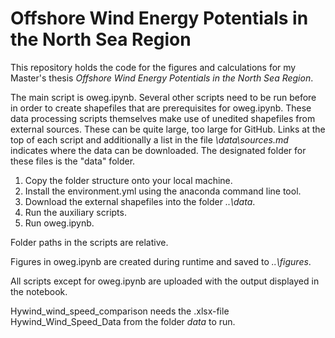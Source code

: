 # Offshore Wind Energy Potentials in the North Sea Region

This repository holds the code for the figures and calculations for my Master's thesis *Offshore Wind Energy Potentials in the North Sea Region*.

The main script is oweg.ipynb. Several other scripts need to be run before in order to create shapefiles that are prerequisites for oweg.ipynb.
These data processing scripts themselves make use of unedited shapefiles from external sources. These can be quite large, too large for GitHub.
Links at the top of each script and additionally a list in the file *\data\sources.md* indicates where the data can be downloaded. 
The designated folder for these files is the "data" folder.

1. Copy the folder structure onto your local machine.
2. Install the environment.yml using the anaconda command line tool.
3. Download the external shapefiles into the folder *..\data*.
4. Run the auxiliary scripts.
5. Run oweg.ipynb.

Folder paths in the scripts are relative.

Figures in oweg.ipynb are created during runtime and saved to *..\figures*.

All scripts except for oweg.ipynb are uploaded with the output displayed in the notebook. 

Hywind_wind_speed_comparison needs the .xlsx-file Hywind_Wind_Speed_Data from the folder *data* to run.
